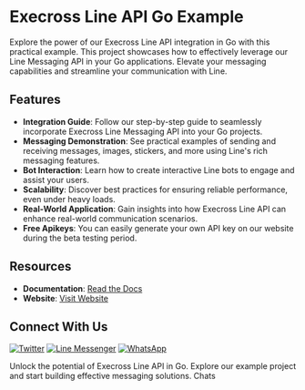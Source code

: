 # Execross Line API Go Example

Explore the power of our Execross Line API integration in Go with this practical example. This project showcases how to effectively leverage our Line Messaging API in your Go applications. Elevate your messaging capabilities and streamline your communication with Line.

## Features
- **Integration Guide**: Follow our step-by-step guide to seamlessly incorporate Execross Line Messaging API into your Go projects.
- **Messaging Demonstration**: See practical examples of sending and receiving messages, images, stickers, and more using Line's rich messaging features.
- **Bot Interaction**: Learn how to create interactive Line bots to engage and assist your users.
- **Scalability**: Discover best practices for ensuring reliable performance, even under heavy loads.
- **Real-World Application**: Gain insights into how Execross Line API can enhance real-world communication scenarios.
- **Free Apikeys**: You can easily generate your own API key on our website during the beta testing period.

## Resources

- **Documentation**: [Read the Docs](https://docs.execross.pw)
- **Website**: [Visit Website](https://execross.pw)

## Connect With Us

[![Twitter](https://img.shields.io/badge/Twitter-Follow-blue)](https://twitter.com/execrossdev)
[![Line Messenger](https://img.shields.io/badge/Line%20Messenger-Community-blue)](https://line.me/ti/p/~@351ogghk)
[![WhatsApp](https://img.shields.io/badge/WhatsApp-Group-blue)](https://chat.whatsapp.com/JZFfzIPA19lHMgOoeE4neE)


Unlock the potential of Execross Line API in Go. Explore our example project and start building effective messaging solutions.
Chats
